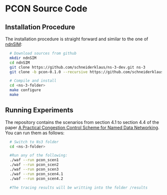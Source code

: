 # PCON Source Code

## Installation Procedure

The installation procedure is straight forward and similar to the one of [ndnSIM](http://ndnsim.net/2.1/getting-started.html):

```bash
  # Download sources from github
  mkdir ndnSIM
  cd ndnSIM
  git clone https://github.com/schneiderklaus/ns-3-dev.git ns-3
  git clone -b pcon-0.1.0 --recursive https://github.com/schneiderklaus/ndnSIM.git ns-3/src/ndnSIM

  # Compile and install 
  cd <ns-3-folder>
  make configure 
  make

```

## Running Experiments

The repository contains the scenarios from section 4.1 to section 4.4 of the paper [A Practical Congestion Control Scheme for Named Data Networking](http://conferences2.sigcomm.org/acm-icn/2016/proceedings/p21-schneider.pdf). You can run them as follows:

```bash
  # Switch to Ns3 folder
  cd <ns-3-folder>

  #Run any of the following:
  ./waf --run pcon_scen1
  ./waf --run pcon_scen2
  ./waf --run pcon_scen3
  ./waf --run pcon_scen4.1
  ./waf --run pcon_scen4.2

  #The tracing results will be writting into the folder /results

```

